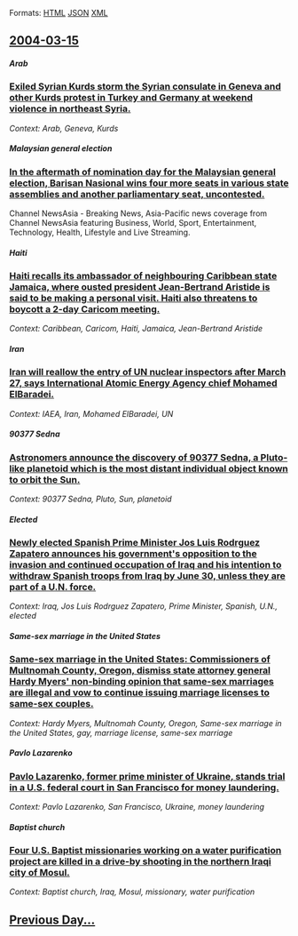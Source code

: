 
Formats: [HTML](2004/03/15/index.html)  [JSON](2004/03/15/index.json)  [XML](2004/03/15/index.xml)  

## [2004-03-15](/news/2004/03/15/index.md)

##### Arab
### [ Exiled Syrian Kurds storm the Syrian consulate in Geneva and other Kurds protest in Turkey and Germany at weekend violence in northeast Syria. ](/news/2004/03/15/exiled-syrian-kurds-storm-the-syrian-consulate-in-geneva-and-other-kurds-protest-in-turkey-and-germany-at-weekend-violence-in-northeast-syr.md)
_Context: Arab, Geneva, Kurds_

##### Malaysian general election
### [ In the aftermath of nomination day for the Malaysian general election, Barisan Nasional wins four more seats in various state assemblies and another parliamentary seat, uncontested. ](/news/2004/03/15/in-the-aftermath-of-nomination-day-for-the-malaysian-general-election-barisan-nasional-wins-four-more-seats-in-various-state-assemblies-an.md)
Channel NewsAsia - Breaking News, Asia-Pacific news coverage from Channel NewsAsia featuring Business, World, Sport, Entertainment, Technology, Health, Lifestyle and Live Streaming.

##### Haiti
### [ Haiti recalls its ambassador of neighbouring Caribbean state Jamaica, where ousted president Jean-Bertrand Aristide is said to be making a personal visit. Haiti also threatens to boycott a 2-day Caricom meeting. ](/news/2004/03/15/haiti-recalls-its-ambassador-of-neighbouring-caribbean-state-jamaica-where-ousted-president-jean-bertrand-aristide-is-said-to-be-making-a.md)
_Context: Caribbean, Caricom, Haiti, Jamaica, Jean-Bertrand Aristide_

##### Iran
### [ Iran will reallow the entry of UN nuclear inspectors after March 27, says International Atomic Energy Agency chief Mohamed ElBaradei. ](/news/2004/03/15/iran-will-reallow-the-entry-of-un-nuclear-inspectors-after-march-27-says-international-atomic-energy-agency-chief-mohamed-elbaradei.md)
_Context: IAEA, Iran, Mohamed ElBaradei, UN_

##### 90377 Sedna
### [ Astronomers announce the discovery of 90377 Sedna, a Pluto-like planetoid which is the most distant individual object known to orbit the Sun. ](/news/2004/03/15/astronomers-announce-the-discovery-of-90377-sedna-a-pluto-like-planetoid-which-is-the-most-distant-individual-object-known-to-orbit-the-su.md)
_Context: 90377 Sedna, Pluto, Sun, planetoid_

##### Elected
### [ Newly elected Spanish Prime Minister Jos Luis Rodrguez Zapatero announces his government's opposition to the invasion and continued occupation of Iraq and his intention to withdraw Spanish troops from Iraq by June 30, unless they are part of a U.N. force. ](/news/2004/03/15/newly-elected-spanish-prime-minister-jose-luis-rodriguez-zapatero-announces-his-government-s-opposition-to-the-invasion-and-continued-occup.md)
_Context: Iraq, Jos Luis Rodrguez Zapatero, Prime Minister, Spanish, U.N., elected_

##### Same-sex marriage in the United States
### [ Same-sex marriage in the United States: Commissioners of Multnomah County, Oregon, dismiss state attorney general Hardy Myers' non-binding opinion that same-sex marriages are illegal and vow to continue issuing marriage licenses to same-sex couples. ](/news/2004/03/15/same-sex-marriage-in-the-united-states-commissioners-of-multnomah-county-oregon-dismiss-state-attorney-general-hardy-myers-non-binding.md)
_Context: Hardy Myers, Multnomah County, Oregon, Same-sex marriage in the United States, gay, marriage license, same-sex marriage_

##### Pavlo Lazarenko
### [ Pavlo Lazarenko, former prime minister of Ukraine, stands trial in a U.S. federal court in San Francisco for money laundering. ](/news/2004/03/15/pavlo-lazarenko-former-prime-minister-of-ukraine-stands-trial-in-a-u-s-federal-court-in-san-francisco-for-money-laundering.md)
_Context: Pavlo Lazarenko, San Francisco, Ukraine, money laundering_

##### Baptist church
### [ Four U.S. Baptist missionaries working on a water purification project are killed in a drive-by shooting in the northern Iraqi city of Mosul. ](/news/2004/03/15/four-u-s-baptist-missionaries-working-on-a-water-purification-project-are-killed-in-a-drive-by-shooting-in-the-northern-iraqi-city-of-mosu.md)
_Context: Baptist church, Iraq, Mosul, missionary, water purification_

## [Previous Day...](/news/2004/03/14/index.md)

